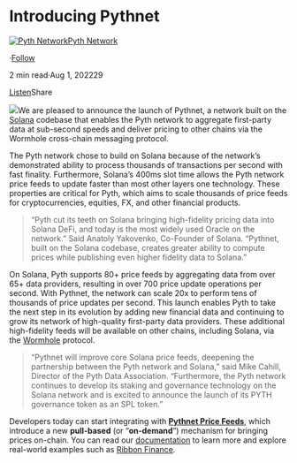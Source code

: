 Introducing Pythnet
===================

[![Pyth Network](https://miro.medium.com/v2/resize:fill:88:88/1*rdK3rHcWpkge6BRQRIwBjA.jpeg)](/?source=post_page-----f54192c355c5--------------------------------)[Pyth Network](/?source=post_page-----f54192c355c5--------------------------------)

·[Follow](https://medium.com/m/signin?actionUrl=https%3A%2F%2Fmedium.com%2F_%2Fsubscribe%2Fuser%2Ff55fccc0ad62&operation=register&redirect=https%3A%2F%2Fpythnetwork.medium.com%2Fintroducing-pythnet-f54192c355c5&user=Pyth+Network&userId=f55fccc0ad62&source=post_page-f55fccc0ad62----f54192c355c5---------------------post_header-----------)

2 min read·Aug 1, 202229

[Listen](https://medium.com/m/signin?actionUrl=https%3A%2F%2Fmedium.com%2Fplans%3Fdimension%3Dpost_audio_button%26postId%3Df54192c355c5&operation=register&redirect=https%3A%2F%2Fpythnetwork.medium.com%2Fintroducing-pythnet-f54192c355c5&source=-----f54192c355c5---------------------post_audio_button-----------)Share

![](https://miro.medium.com/v2/resize:fit:1400/1*uySqNMQPOa1vkU3Y1wfxyw.jpeg)We are pleased to announce the launch of Pythnet, a network built on the [Solana](https://solana.com/) codebase that enables the Pyth network to aggregate first-party data at sub-second speeds and deliver pricing to other chains via the Wormhole cross-chain messaging protocol.

The Pyth network chose to build on Solana because of the network’s demonstrated ability to process thousands of transactions per second with fast finality. Furthermore, Solana’s 400ms slot time allows the Pyth network price feeds to update faster than most other layers one technology. These properties are critical for Pyth, which aims to scale thousands of price feeds for cryptocurrencies, equities, FX, and other financial products.


> “Pyth cut its teeth on Solana bringing high-fidelity pricing data into Solana DeFi, and today is the most widely used Oracle on the network.” Said Anatoly Yakovenko, Co-Founder of Solana. “Pythnet, built on the Solana codebase, creates greater ability to compute prices while publishing even higher fidelity data to Solana.”
> 
> 

On Solana, Pyth supports 80+ price feeds by aggregating data from over 65+ data providers, resulting in over 700 price update operations per second. With Pythnet, the network can scale 20x to perform tens of thousands of price updates per second. This launch enables Pyth to take the next step in its evolution by adding new financial data and continuing to grow its network of high-quality first-party data providers. These additional high-fidelity feeds will be available on other chains, including Solana, via the [Wormhole](https://wormholenetwork.com/) protocol.


> “Pythnet will improve core Solana price feeds, deepening the partnership between the Pyth network and Solana,” said Mike Cahill, Director of the Pyth Data Association. “Furthermore, the Pyth network continues to develop its staking and governance technology on the Solana network and is excited to announce the launch of its PYTH governance token as an SPL token.”
> 
> 

Developers today can start integrating with [**Pythnet Price Feeds**](https://docs.pyth.network/pythnet-price-feeds), which introduce a new **pull-based** (or “**on-demand**”) mechanism for bringing prices on-chain. You can read our [documentation](https://docs.pyth.network/pythnet-price-feeds/on-demand) to learn more and explore real-world examples such as [Ribbon Finance](https://twitter.com/PythNetwork/status/1587978435594526722).

